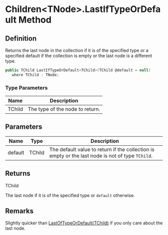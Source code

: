 # Children&lt;TNode&gt;.LastIfTypeOrDefault Method
## Definition

Returns the last node in the collection if it is of the specified type or a specified default if the collection is empty or the last node is a different type.

```c#
public TChild LastIfTypeOrDefault<TChild>(TChild @default = null)
   where TChild : TNode;
```

### Type Parameters

| Name | Description |
| ---- | ----------- |
| TChild | The type of the node to return. |

## Parameters

| Name | Type | Description |
| ---- | ---- | ----------- |
| default | TChild | The default value to return if the collection is empty or the last node is not of type `TChild`. |

## Returns

TChild

The last node if it is of the specified type or `default` otherwise.
## Remarks

Slightly quicker than [LastOfTypeOrDefault(TChild)](MrKWatkins.Ast.Children-1.LastOfTypeOrDefault.md) if you only care about the last node.
